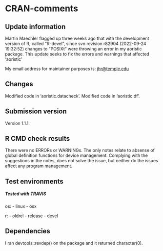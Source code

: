 CRAN-comments
================

## Update information

Martin Maechler flagged up three weeks ago that with the development
version of R, called “R-devel”, since svn revision r82904 (2022-09-24
19:32:52) changes to “POSIXt” were throwing an error in my aoristic
package. This update seeks to fix the errors and warnings that affected
‘aoristic’

My email address for maintainer purposes is: <jhr@temple.edu>

## Changes

Modified code in ‘aoristic.datacheck’. Modified code in ‘aoristic.df’.

## Submission version

Version 1.1.1.

## R CMD check results

There were no ERRORs or WARNINGs. The only notes relate to absense of
global definition functions for device management. Complying with the
suggestions in the notes, does not solve the issue, but neither do the
issues affect any program management.

## Test environments

##### Tested with TRAVIS

os: - linux - osx

r: - oldrel - release - devel

## Dependencies

I ran devtools::revdep() on the package and it returned character(0).
